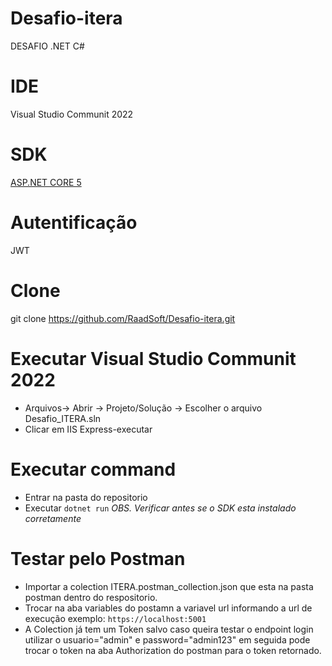 # Desafio-itera
DESAFIO .NET C#

# IDE 
Visual Studio Communit 2022

# SDK
[ASP.NET CORE 5](https://dotnet.microsoft.com/en-us/download/dotnet/5.0)

# Autentificação
JWT

# Clone
git clone https://github.com/RaadSoft/Desafio-itera.git

# Executar Visual Studio Communit 2022
- Arquivos-> Abrir -> Projeto/Solução -> Escolher o arquivo Desafio_ITERA.sln
- Clicar em IIS Express-executar

# Executar command
- Entrar na pasta do repositorio
- Executar ```dotnet run``` 
*OBS. Verificar antes se o SDK esta instalado corretamente*

# Testar pelo Postman
- Importar a colection ITERA.postman_collection.json que esta na pasta postman dentro do respositorio.
- Trocar na aba variables do postamn a variavel url informando a url de execução exemplo: ```https://localhost:5001```
- A Colection já tem um Token salvo caso queira testar o endpoint login utilizar o usuario="admin" e password="admin123" em seguida pode trocar o token na aba Authorization do postman para o token retornado.

